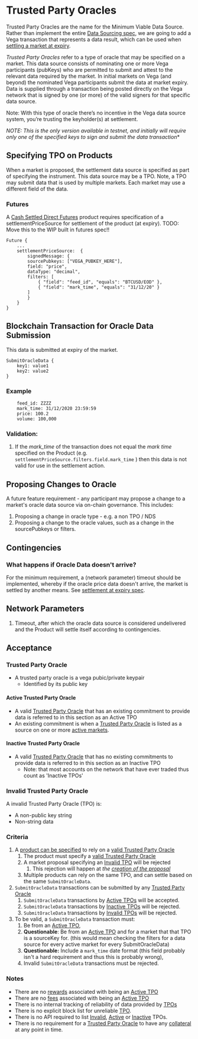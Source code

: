 # Trusted Party Oracles
Trusted Party Oracles are the name for the Minimum Viable Data Source. Rather than implement the entire [Data Sourcing spec](https://github.com/vegaprotocol/product/pull/289), we are going to add a Vega transaction that represents a data result, which can be used when [settling a market at expiry](./0004-settlement-at-instrument-expiry.md).

_Trusted Party Oracles_ refer to a type of oracle that may be specified on a market. This data source consists of nominating one or more Vega participants (pubKeys) who are permitted to submit and attest to the relevant data required by the market. In initial markets on Vega (and beyond) the nominated Vega participants submit the data at market expiry.
Data is supplied through a transaction being posted directly on the Vega network that is signed by one (or more) of the valid signers for that specific data source.

Note: With this type of oracle there’s no incentive in the Vega data source system, you’re trusting the keyholder(s) at settlement.

*NOTE: This is the only version available in testnet, and initially will require only one of the specified keys to sign and submit the data transaction**
## Specifying TPO on Products
When a market is proposed, the settlement data source is specified as part of specifying the instrument. This data source may be a TPO. Note, a TPO may submit data that is used by multiple markets. Each market may use a different field of the data.

### Futures
A [Cash Settled Direct Futures](./xxxx) product requires specification of a settlementPriceSource for settlement of the product (at expiry). TODO: Move this to the WIP built in futures spec!!

```
Future {
    ... 
    settlementPriceSource:  { 
        signedMessage: {
	    sourcePubkeys: ["VEGA_PUBKEY_HERE"],
	    field: "price",
	    dataType: "decimal",
	    filters: [ 
	        { "field": "feed_id", "equals": "BTCUSD/EOD" },
	        { "field": "mark_time", "equals": "31/12/20" }
	    ]
        }
    } 
}
```


## Blockchain Transaction for Oracle Data Submission

This data is submitted at expiry of the market.

```
SubmitOracleData {
    key1: value1
    key2: value2
}
```

### Example
```
    feed_id: ZZZZ
    mark_time: 31/12/2020 23:59:59
    price: 100.2
    volume: 100,000
````


### Validation:
1. If the _mark_time_ of the transaction does not equal the _mark time_ specified on the Product (e.g. `settlementPriceSource.filters.field.mark_time` ) then this data is not valid for use in the settlement action.

## Proposing Changes to Oracle

A future feature requirement - any participant may propose a change to a market's oracle data source via on-chain governance. This includes:
1. Proposing a change in oracle type - e.g. a non TPO / NDS
1. Proposing a change to the oracle values, such as a change in the sourcePubkeys or filters.


## Contingencies

### What happens if Oracle Data doesn't arrive?
For the minimum requirement, a (network parameter) timeout should be implemented, whereby if the oracle price data doesn't arrive, the market is settled by another means. See [settlement at expiry spec](./0004-settlement-at-instrument-expiry.md).


## Network Parameters
1. Timeout, after which the oracle data source is considered undelivered and the Product will settle itself according to contingencies.
## Acceptance

### Trusted Party Oracle

- A trusted party oracle is a vega pubic/private keypair
    - Identified by its public key

#### Active Trusted Party Oracle
- A valid [Trusted Party Oracle](#trusted-party-oracle) that has an existing commitment to provide data is referred to in this section as an Active TPO
- An existing commitment is when a [Trusted Party Oracle](#trusted-party-oracle) is listed as a source on one or more [active markets](./0043-market-lifecycle.md#active-markets).
#### Inactive Trusted Party Oracle

- A valid [Trusted Party Oracle](#trusted-party-oracle) that has no existing commitments to provide data is referred to in this section as an Inactive TPO
    - Note: that most accounts on the network that have ever traded thus count as 'Inactive TPOs' 

### Invalid Trusted Party Oracle
A invalid Trusted Party Oracle (TPO) is:

- A non-public key string
- Non-string data
### Criteria

1. A [product can be specified](./0028-governance.md) to rely on a [valid Trusted Party Oracle](#trusted-party-oracle)
    1. The product must specify a [valid Trusted Party Oracle](#trusted-party-oracle)
    1. A market proposal specifying an [Invalid TPO](#invalid-trusted-party-oracle) will be rejected
        1. This rejection will happen at *the [creation of the proposal](./0028-governance.md#lifecycle-of-a-proposal)*
    1. Multiple products can rely on the same TPO, and can settle based on the same `SubmitOracleData`.
1. `SubmitOracleData` transactions can be submitted by any [Trusted Party Oracle](#trusted-party-oracle)
    1. `SubmitOracleData` transactions by [Active TPOs](#active-trusted-party-oracle) will be accepted.
    1. `SubmitOracleData` transactions by [Inactive TPOs](#inactive-trusted-party-oracle) will be rejected.
    1. `SubmitOracleData` transactions by [Invalid TPOs](#invalid-trusted-party-oracle) will be rejected.
1. To be valid, a `SubmitOracleData` transaction must:
    1. Be from an [Active TPO](#active-trusted-party-oracle),
    1. **Questionable**: Be from an [Active TPO](#active-trusted-party-oracle) and for a market that that TPO is a sourceKey for. (this would mean checking the filters for a data source for every active market for every SubmitOracleData)
    1. **Questionable:** Include a `mark_time` date format (this field probably isn't a hard requirement and thus this is probably wrong),
    1. Invalid `SubmitOracleData` transactions must be rejected.
### Notes
- There are no [rewards](./0029-fees.md) associated with being an [Active TPO](#active-trusted-party-oracle)
- There are no [fees](./0029-fees.md) associated with being an [Active TPO](#active-trusted-party-oracle)
- There is no internal tracking of reliability of data provided by [TPOs](#trusted-party-oracle)
- There is no explicit block list for unreliable [TPO](#trusted-party-oracle).
- There is no API required to list [Invalid](#invalid-trusted-party-oracle), [Active](#active-trusted-party-oracle) or [Inactive](#inactive-trusted-party-oracle) TPOs.
- There is no requirement for a [Trusted Party Oracle](#trusted-party-oracle) to have any [collateral](./0013-accounts.md) at any point in time.
